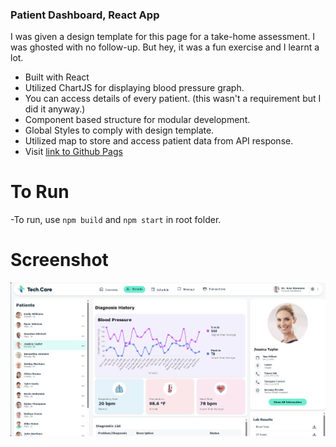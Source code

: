 ### Patient Dashboard, React App

I was given a design template for this page for a take-home assessment. I was ghosted with no follow-up. But hey, it was a fun exercise and I learnt a lot.

- Built with React
- Utilized ChartJS for displaying blood pressure graph.
- You can access details of every patient. (this wasn't a requirement but I did it anyway.)
- Component based structure for modular development.
- Global Styles to comply with design template.
- Utilized map to store and access patient data from API response.
- Visit [link to Github Pags](https://snehilsharma12.github.io/react-patient-dashboard/)

# To Run

-To run, use `npm build` and `npm start` in root folder.

# Screenshot

![screenshot](/Screenshot.png)
